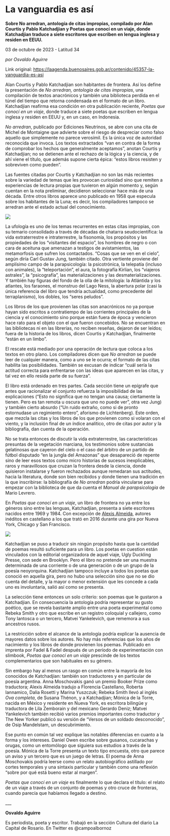 # La vanguardia es así

**Sobre No arredran, antología de citas impropias, compilado por Alan Courtis y Pablo Katchadjian y Poetas que conocí en un viaje, donde Katchadjian traduce a siete escritores que escriben en lengua inglesa y residen en EEUU.**

03 de octubre de 2023 - Latitud 34

_por Osvaldo Aguirre_

Link original: https://laagenda.buenosaires.gob.ar/contenido/45357-la-vanguardia-es-asi



Alan Courtis y Pablo Katchadjian son habitantes de frontera. Así los define la presentación de *No arredran, antología de citas impropias*, una compilación de textos anacrónicos y también una biblioteca perdida en el túnel del tiempo que retorna condensada en el formato de un libro. Katchadjian reafirma esa condición en otra publicación reciente, *Poetas que conocí en un viaje*, donde traduce a siete poetas que escriben en lengua inglesa y residen en EEUU y, en un caso, en Indonesia.




*No arredran*, publicado por Ediciones Neutrinos, se abre con una cita de Michel de Montaigne que advierte sobre el riesgo de despreciar como falso aquello que simplemente no parece verosímil. Es la única voz de autoridad reconocida que invoca. Los textos extractados “van en contra de la forma de comprobar los hechos que generalmente aceptamos”, anotan Courtis y Katchadjian; no se detienen ante el rechazo de la lógica y la ciencia, y de ahí viene el título, que además supone cierta épica: “estos libros resisten y sobreviven como pueden”.




Las fuentes citadas por Courtis y Katchadjian no son las más recientes sobre la variedad de temas que les provocan curiosidad sino que remiten a experiencias de lectura propias que tuvieron en algún momento y, según cuentan en la nota preliminar, decidieron seleccionar hace más de una década. Entre otros libros aparece uno publicado en 1958 que especula sobre los habitantes de la Luna; es decir, los compiladores tampoco se arredran ante el estado actual del conocimiento.




![](https://cdn.feater.me/files/images/2723757/d6a4504b-1c34-498e-8ef8-055a0953a8ae.jpg)




La ufología es uno de los temas recurrentes en estas citas impropias, con su temario consolidado a través de décadas de chatarra seudocientífica: la vida extraterrestre e intraterrestre, la fisonomía, los propósitos y las propiedades de los “visitantes del espacio”, los hombres de negro o con cara de aceituna que amenazan a testigos de avistamientos, las metamorfosis que sufren los contactados. “Cosas que se ven en el cielo”, según diría Carl Gustav Jung, también citado. Otra vertiente proviene del amplísimo campo de la parapsicología: la psicotrónica, la telepatía (incluso con animales), la “teleportación”, el aura, la fotografía Kirlian, los “viajeros astrales”, la “psicografía”, las materializaciones y las desmaterializaciones. Y también hay figuras del fondo de la olla de la mitología: la Atlántida y los atlantes, los faraones, el monstruo del Lago Ness, la abertura polar (casi la única referencia del libro que tendría actualidad, como precedente del terraplanismo), los dobles, los “seres peludos”.




Los libros de los que provienen las citas son anacrónicos no ya porque hayan sido escritos a contratiempo de las corrientes principales de la ciencia y el conocimiento sino porque están fuera de época y vencieron hace rato para el objeto con el que fueron concebidos. No se encuentran en las bibliotecas ni en las librerías, no reciben reseñas, dejaron de ser leídos; fuera de la historia de los libros, dicen Courtis y Katchadjian, finalmente “están en un limbo”.




El rescate está mediado por una operación de lectura que coloca a los textos en otro plano. Los compiladores dicen que *No arredran* se puede leer de cualquier manera, como a uno se le ocurra; el formato de las citas habilita las posibilidades. También se excusan de indicar “cuál sería la actitud correcta para enfrentarse con las ideas que aparecen en las citas, y tal vez en ello resida parte de su fuerza”.




El libro está ordenado en tres partes. Cada sección tiene un epígrafe que antes que racionalizar el conjunto refuerza la imposibilidad de las explicaciones (“Esto no significa que no tengan una causa; ciertamente la tienen. Pero es tan remota u oscura que uno no puede ver”, otra vez Jung) y también cierto absurdo (“Un ruido extraño, como si de pronto estornudase un regimiento entero”, aforismo de Lichtenberg). Este orden, que mezcla las citas y los libros de los que provienen como si volaran con el viento, y la inclusión final de un índice analítico, otro de citas por autor y la bibliografía, dan cuenta de la operación.




No se trata entonces de discutir la vida extraterrestre, las características presuntas de la vegetación marciana, los testimonios sobre sustancias gelatinosas que cayeron del cielo o el caso del árbitro de un partido de fútbol disputado “en la jungla del Amazonas” que desapareció de repente sino de leer esos textos como micro historias de sucesos inexplicables, raros y maravillosos que cruzan la frontera desde la ciencia, donde quisieron instalarse y fueron rechazados aunque remedaran sus actitudes, hacia la literatura, donde son bien recibidos y donde tienen una tradición en la que inscribirse: la bibliografía de *No arredran* podría vincularse para empezar con la biblioteca de que da cuenta el *Manual de parapsicología* de Mario Levrero.




En *Poetas que conocí en un viaje*, un libro de frontera no ya entre los géneros sino entre las lenguas, Katchadjian, presenta a siete escritores nacidos entre 1969 y 1984. Con excepción de [Alexis Almeida](https://laagenda.buenosaires.gob.ar/contenido/37501-algunas-cosas-que-me-encantan), autores inéditos en castellano a los que trató en 2016 durante una gira por Nueva York, Chicago y San Francisco.




![](https://cdn.feater.me/files/images/2723767/fc0d8691-4bf5-4eb1-8039-c5a5cb373e61.jpg)




Katchadjian se puso a traducir sin ningún propósito hasta que la cantidad de poemas resultó suficiente para un libro. Los poetas en cuestion están vinculados con la editorial organizadora de aquel viaje, Ugly Duckling Presse, con sede en Brooklyn. Pero el libro no pretende ser una muestra determinada de una corriente o de una generación o de un grupo de la poesía neoyorquina. Katchadjian tampoco incluye a todos los poetas que conoció en aquella gira, pero no hubo una selección sino que no se dio cuenta del detalle, y la mayor o menor extensión que les concede a cada uno es involuntaria, salió así como se presenta.




La selección tiene entonces un solo criterio: son poemas que le gustaron a Katchadjian. En consecuencia la antología podría representar su gusto poético, que se revela bastante amplio entre una poeta experimental como Rebeka Smith y otro que escribe en un registro coloquial y callejero, como Tony Iantosca o un tercero, Matvei Yankelevich, que rememora a sus ancestros rusos.




La restricción sobre el alcance de la antología podría explicar la ausencia de mayores datos sobre los autores. No hay más referencias que los años de nacimiento y los libros de donde provienen los poemas. Publicado en imprenta por Fadel & Fadel después de un período de experimentación con slimbook, *Poetas que conocí en un viaje* prescinde de los textos complementarios que son habituales en su género.




Sin embargo hay al menos un rasgo en común entre la mayoría de los conocidos de Katchadjian: también son traductores y en particular de poesía argentina. Anna Moschovakis ganó un premio Booker Prize como traductora; Alexis Almeida tradujo a Florencia Castellano, Roberta Iannamico, Dalia Rosetti y Marina Yuszczuk; Rebeka Smith llevó al inglés *Ova completa*, de Susana Thénon, y a Katchadjian; Mónica de la Torre, nacida en México y residente en Nueva York, es escritora bilingüe y traductora de Lila Zemborain y del mexicano Gerardo Deniz; Matvei Yankelevich también recibió varios premios importantes como traductor y The New Yorker publicó su versión de “Versos de un soldado desconocido”, de Osip Mandelstam, un descubrimiento.




Ese punto en común tal vez explique las notables diferencias en cuanto a la forma y los intereses. Daniel Owen escribe sobre gusanos, cucarachas y orugas, como un entomólogo que siguiera sus estudios a través de la poesía. Mónica de la Torre presenta un texto tipo encuesta, otro que parece un aviso y un tercero que es un juego de letras. El poema de Anna Moschovakis podría leerse como un relato autobiográfico astillado por cortes temporales y una sintaxis particular y también como una reflexión “sobre por qué está bueno estar al margen”.




*Poetas que conocí en un viaje* es finalmente lo que declara el título: el relato de un viaje a través de un conjunto de poemas y otro cruce de fronteras, cuando parecía que habíamos llegado a destino.




\_\_\_




**Osvaldo Aguirre**




Es periodista, poeta y escritor. Trabajó en la sección Cultura del diario La Capital de Rosario. En Twitter es @campoalbornoz



